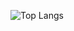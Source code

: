 ![Top Langs](https://github-readme-stats.vercel.app/api/top-langs/?username=emsar69&hide=javascript,css,scss,html&theme=tokyonight)
